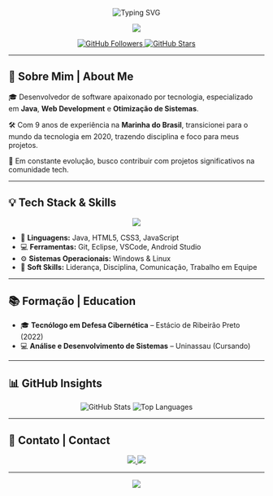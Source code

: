 <!-- Banner animado com efeito SVG -->
<p align="center">
  <img src="https://readme-typing-svg.herokuapp.com/?color=F7DF1E&center=true&vCenter=true&multiline=true&lines=🚀+Lobão+Silva+|+Software+Developer;" alt="Typing SVG" />
</p>

<p align="center">
  <img src="https://capsule-render.vercel.app/api?type=waving&color=0:007396,100:F7DF1E&height=150&section=header&text=Evandeilson%20'Lobão'%20Silva&fontColor=fff&fontSize=40&fontAlignY=35&animation=twinkling" />
</p>

<p align="center">
  <a href="https://github.com/lobaosilva">
    <img src="https://img.shields.io/github/followers/lobaosilvaaa?style=social" alt="GitHub Followers" />
  </a>
  <a href="https://github.com/lobaosilva">
    <img src="https://img.shields.io/github/stars/lobaosilvaaa?style=social" alt="GitHub Stars" />
  </a>
</p>

---

## 👋 Sobre Mim | About Me

🎓 Desenvolvedor de software apaixonado por tecnologia, especializado em **Java**, **Web Development** e **Otimização de Sistemas**.

🛠️ Com 9 anos de experiência na **Marinha do Brasil**, transicionei para o mundo da tecnologia em 2020, trazendo disciplina e foco para meus projetos.

🚀 Em constante evolução, busco contribuir com projetos significativos na comunidade tech.

---

## 💡 Tech Stack & Skills

<div align="center">
  <img src="https://skillicons.dev/icons?i=java,html,css,js,git,linux,windows,vscode,eclipse" />
</div>

- 🧠 **Linguagens:** Java, HTML5, CSS3, JavaScript  
- 💻 **Ferramentas:** Git, Eclipse, VSCode, Android Studio  
- ⚙️ **Sistemas Operacionais:** Windows & Linux  
- 🧩 **Soft Skills:** Liderança, Disciplina, Comunicação, Trabalho em Equipe  

---

## 📚 Formação | Education

- 🎓 **Tecnólogo em Defesa Cibernética** – Estácio de Ribeirão Preto (2022)
- 💻 **Análise e Desenvolvimento de Sistemas** – Uninassau (Cursando)

---

<!-- ## 🌟 Projetos em Destaque | Featured Projects

### 🔗 [Limit Road](http://www.limitroad.com.br)
**[PT-BR]** Website para equipe de automobilismo virtual, moderno e responsivo, com tecnologias como **HTML5**, **CSS3**, **JavaScript** e **Java**.

**[EN]** Website for a virtual motorsport team. Built with **HTML5**, **CSS3**, **JavaScript**, and **Java** to deliver a modern, responsive experience.

--->

## 📊 GitHub Insights

<p align="center">
  <img src="https://github-readme-stats.vercel.app/api?username=lobaosilvaaa&show_icons=true&theme=react&hide_border=true" alt="GitHub Stats" />
  <img src="https://github-readme-stats.vercel.app/api/top-langs/?username=lobaosilvaaa&layout=compact&theme=react&hide_border=true" alt="Top Languages" />
</p>

---

## 🤝 Contato | Contact

<p align="center">
  <a href="https://instagram.com/lobaosilvaav" target="_blank">
    <img src="https://img.shields.io/badge/-Instagram-E4405F?style=for-the-badge&logo=instagram&logoColor=white" />
  </a>
  <a href="mailto:esilva.code@outlook.com">
    <img src="https://img.shields.io/badge/-Outlook-0078D4?style=for-the-badge&logo=microsoftoutlook&logoColor=white" />
  </a>
  <!-- <a href="https://www.linkedin.com/in/evandeilson-silva-64b20028a/" target="_blank">
    <img src="https://img.shields.io/badge/-LinkedIn-0077B5?style=for-the-badge&logo=linkedin&logoColor=white" />
  </a> -->
</p>

---

<!-- Rodapé animado -->
<p align="center">
  <img src="https://capsule-render.vercel.app/api?type=waving&color=0:F7DF1E,100:007396&height=120&section=footer" />
</p>
